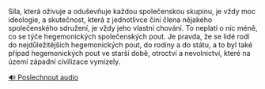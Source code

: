 
Síla, která oživuje a oduševňuje každou společenskou skupinu, je vždy moc ideologie, a skutečnost, která z jednotlivce činí člena nějakého společenského sdružení, je vždy jeho vlastní chování. To neplatí o nic méně, co se týče hegemonických společenských pout. Je pravda, že se lidé rodí do nejdůležitějších hegemonických pout, do rodiny a do státu, a to byl také případ hegemonických pout ve starší době, otroctví a nevolnictví, které na území západní civilizace vymizely.

[🔊 Poslechnout audio](/data/7-paragraphs/audio/chapter_42/para_008-Sla-kter-oivuje-a-oduevuje-kadou-spoleensk.mp3)

